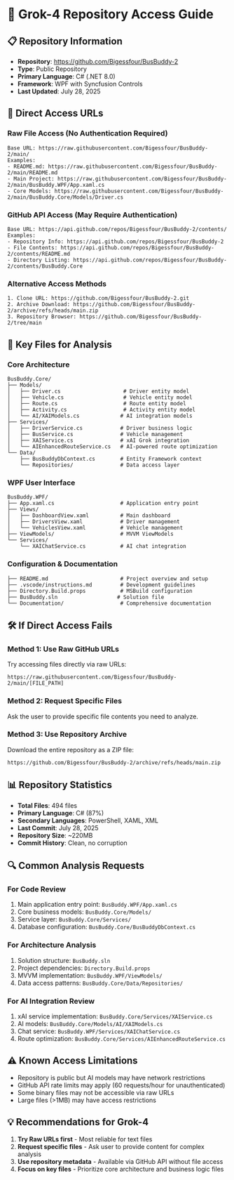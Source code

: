 # 🤖 Grok-4 Repository Access Guide

## 📋 **Repository Information**
- **Repository**: https://github.com/Bigessfour/BusBuddy-2
- **Type**: Public Repository
- **Primary Language**: C# (.NET 8.0)
- **Framework**: WPF with Syncfusion Controls
- **Last Updated**: July 28, 2025

## 🔗 **Direct Access URLs**

### **Raw File Access (No Authentication Required)**
```
Base URL: https://raw.githubusercontent.com/Bigessfour/BusBuddy-2/main/
Examples:
- README.md: https://raw.githubusercontent.com/Bigessfour/BusBuddy-2/main/README.md
- Main Project: https://raw.githubusercontent.com/Bigessfour/BusBuddy-2/main/BusBuddy.WPF/App.xaml.cs
- Core Models: https://raw.githubusercontent.com/Bigessfour/BusBuddy-2/main/BusBuddy.Core/Models/Driver.cs
```

### **GitHub API Access (May Require Authentication)**
```
Base URL: https://api.github.com/repos/Bigessfour/BusBuddy-2/contents/
Examples:
- Repository Info: https://api.github.com/repos/Bigessfour/BusBuddy-2
- File Contents: https://api.github.com/repos/Bigessfour/BusBuddy-2/contents/README.md
- Directory Listing: https://api.github.com/repos/Bigessfour/BusBuddy-2/contents/BusBuddy.Core
```

### **Alternative Access Methods**
```
1. Clone URL: https://github.com/Bigessfour/BusBuddy-2.git
2. Archive Download: https://github.com/Bigessfour/BusBuddy-2/archive/refs/heads/main.zip
3. Repository Browser: https://github.com/Bigessfour/BusBuddy-2/tree/main
```

## 📁 **Key Files for Analysis**

### **Core Architecture**
```
BusBuddy.Core/
├── Models/
│   ├── Driver.cs                    # Driver entity model
│   ├── Vehicle.cs                   # Vehicle entity model  
│   ├── Route.cs                     # Route entity model
│   ├── Activity.cs                  # Activity entity model
│   └── AI/XAIModels.cs             # AI integration models
├── Services/
│   ├── DriverService.cs            # Driver business logic
│   ├── BusService.cs               # Vehicle management
│   ├── XAIService.cs               # xAI Grok integration
│   └── AIEnhancedRouteService.cs   # AI-powered route optimization
└── Data/
    ├── BusBuddyDbContext.cs        # Entity Framework context
    └── Repositories/               # Data access layer
```

### **WPF User Interface**
```
BusBuddy.WPF/
├── App.xaml.cs                     # Application entry point
├── Views/
│   ├── DashboardView.xaml          # Main dashboard
│   ├── DriversView.xaml            # Driver management
│   └── VehiclesView.xaml           # Vehicle management
├── ViewModels/                     # MVVM ViewModels
└── Services/
    └── XAIChatService.cs           # AI chat integration
```

### **Configuration & Documentation**
```
├── README.md                       # Project overview and setup
├── .vscode/instructions.md         # Development guidelines  
├── Directory.Build.props           # MSBuild configuration
├── BusBuddy.sln                   # Solution file
└── Documentation/                  # Comprehensive documentation
```

## 🛠️ **If Direct Access Fails**

### **Method 1: Use Raw GitHub URLs**
Try accessing files directly via raw URLs:
```
https://raw.githubusercontent.com/Bigessfour/BusBuddy-2/main/[FILE_PATH]
```

### **Method 2: Request Specific Files**
Ask the user to provide specific file contents you need to analyze.

### **Method 3: Use Repository Archive**
Download the entire repository as a ZIP file:
```
https://github.com/Bigessfour/BusBuddy-2/archive/refs/heads/main.zip
```

## 📊 **Repository Statistics**
- **Total Files**: 494 files
- **Primary Language**: C# (87%)
- **Secondary Languages**: PowerShell, XAML, XML
- **Last Commit**: July 28, 2025
- **Repository Size**: ~220MB
- **Commit History**: Clean, no corruption

## 🔍 **Common Analysis Requests**

### **For Code Review**
1. Main application entry point: `BusBuddy.WPF/App.xaml.cs`
2. Core business models: `BusBuddy.Core/Models/`
3. Service layer: `BusBuddy.Core/Services/`
4. Database configuration: `BusBuddy.Core/BusBuddyDbContext.cs`

### **For Architecture Analysis**
1. Solution structure: `BusBuddy.sln`
2. Project dependencies: `Directory.Build.props`
3. MVVM implementation: `BusBuddy.WPF/ViewModels/`
4. Data access patterns: `BusBuddy.Core/Data/Repositories/`

### **For AI Integration Review**
1. xAI service implementation: `BusBuddy.Core/Services/XAIService.cs`
2. AI models: `BusBuddy.Core/Models/AI/XAIModels.cs`
3. Chat service: `BusBuddy.WPF/Services/XAIChatService.cs`
4. Route optimization: `BusBuddy.Core/Services/AIEnhancedRouteService.cs`

## ⚠️ **Known Access Limitations**
- Repository is public but AI models may have network restrictions
- GitHub API rate limits may apply (60 requests/hour for unauthenticated)
- Some binary files may not be accessible via raw URLs
- Large files (>1MB) may have access restrictions

## 💡 **Recommendations for Grok-4**
1. **Try Raw URLs first** - Most reliable for text files
2. **Request specific files** - Ask user to provide content for complex analysis
3. **Use repository metadata** - Available via GitHub API without file access
4. **Focus on key files** - Prioritize core architecture and business logic files
